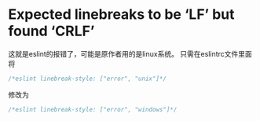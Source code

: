 
# Expected linebreaks to be ‘LF’ but found ‘CRLF’

这就是eslint的报错了，可能是原作者用的是linux系统。
只需在eslintrc文件里面将

```javascript
/*eslint linebreak-style: ["error", "unix"]*/
```
修改为

```javascript
/*eslint linebreak-style: ["error", "windows"]*/
```